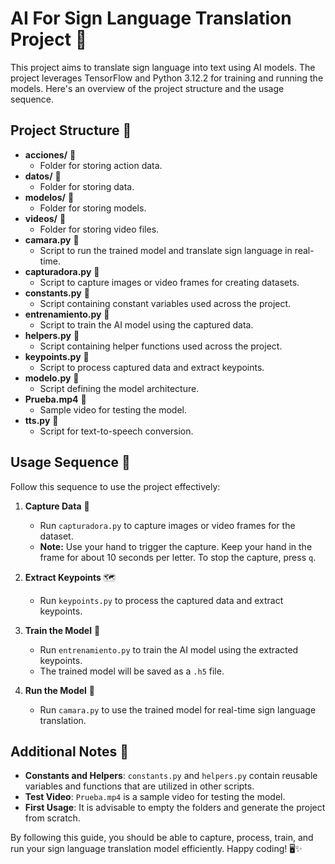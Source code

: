 
# AI For Sign Language Translation Project 👐

This project aims to translate sign language into text using AI models. The project leverages TensorFlow and Python 3.12.2 for training and running the models. Here's an overview of the project structure and the usage sequence.

## Project Structure 📂

-   **acciones/** 📁
    -   Folder for storing action data.
-   **datos/** 📁
    -   Folder for storing data.
-   **modelos/** 📁
    -   Folder for storing models.
-   **videos/** 📁
    -   Folder for storing video files.
-   **camara.py** 📄
    -   Script to run the trained model and translate sign language in real-time.
-   **capturadora.py** 📄
    -   Script to capture images or video frames for creating datasets.
-   **constants.py** 📄
    -   Script containing constant variables used across the project.
-   **entrenamiento.py** 📄
    -   Script to train the AI model using the captured data.
-   **helpers.py** 📄
    -   Script containing helper functions used across the project.
-   **keypoints.py** 📄
    -   Script to process captured data and extract keypoints.
-   **modelo.py** 📄
    -   Script defining the model architecture.
-   **Prueba.mp4** 🎥
    -   Sample video for testing the model.
-   **tts.py** 📄
    -   Script for text-to-speech conversion.

## Usage Sequence 🔄

Follow this sequence to use the project effectively:

1.  **Capture Data** 📸
    
    -   Run `capturadora.py` to capture images or video frames for the dataset.
    -   **Note:** Use your hand to trigger the capture. Keep your hand in the frame for about 10 seconds per letter. To stop the capture, press `q`.
2.  **Extract Keypoints** 🗺️
    
    -   Run `keypoints.py` to process the captured data and extract keypoints.
3.  **Train the Model** 🧠
    
    -   Run `entrenamiento.py` to train the AI model using the extracted keypoints.
    -   The trained model will be saved as a `.h5` file.
4.  **Run the Model** 🚀
    
    -   Run `camara.py` to use the trained model for real-time sign language translation.

## Additional Notes 📝

-   **Constants and Helpers**: `constants.py` and `helpers.py` contain reusable variables and functions that are utilized in other scripts.
-   **Test Video**: `Prueba.mp4` is a sample video for testing the model.
-   **First Usage**: It is advisable to empty the folders and generate the project from scratch.

By following this guide, you should be able to capture, process, train, and run your sign language translation model efficiently. Happy coding! 🖥️✨
